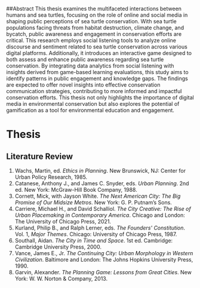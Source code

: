 ##Abstract
This thesis examines the multifaceted interactions between humans and sea turtles, focusing on the role of online and social media in shaping public perceptions of sea turtle conservation. With sea turtle populations facing threats from habitat destruction, climate change, and bycatch, public awareness and engagement in conservation efforts are critical. This research employs social listening tools to analyze online discourse and sentiment related to sea turtle conservation across various digital platforms. Additionally, it introduces an interactive game designed to both assess and enhance public awareness regarding sea turtle conservation. By integrating data analytics from social listening with insights derived from game-based learning evaluations, this study aims to identify patterns in public engagement and knowledge gaps. The findings are expected to offer novel insights into effective conservation communication strategies, contributing to more informed and impactful conservation efforts. This thesis not only highlights the importance of digital media in environmental conservation but also explores the potential of gamification as a tool for environmental education and engagement.


# Thesis
## Literature Review
1. Wachs, Martin, ed. *Ethics in Planning*. New Brunswick, NJ: Center for Urban Policy Research, 1985.
2. Catanese, Anthony J., and James C. Snyder, eds. *Urban Planning*. 2nd ed. New York: McGraw-Hill Book Company, 1988.
3. Cornett, Mick, with Jayson White. *The Next American City: The Big Promise of Our Midsize Metros*. New York: G. P. Putnam’s Sons.
4. Carriere, Michael H., and David Schalliol. *The City Creative: The Rise of Urban Placemaking in Contemporary America*. Chicago and London: The University of Chicago Press, 2021.
5. Kurland, Philip B., and Ralph Lerner, eds. *The Founders' Constitution*. Vol. 1, *Major Themes*. Chicago: University of Chicago Press, 1987.
6. Southall, Aidan. *The City in Time and Space*. 1st ed. Cambridge: Cambridge University Press, 2000.
7. Vance, James E., Jr. *The Continuing City: Urban Morphology in Western Civilization*. Baltimore and London: The Johns Hopkins University Press, 1990.
8. Garvin, Alexander. *The Planning Game: Lessons from Great Cities*. New York: W. W. Norton & Company, 2013.






